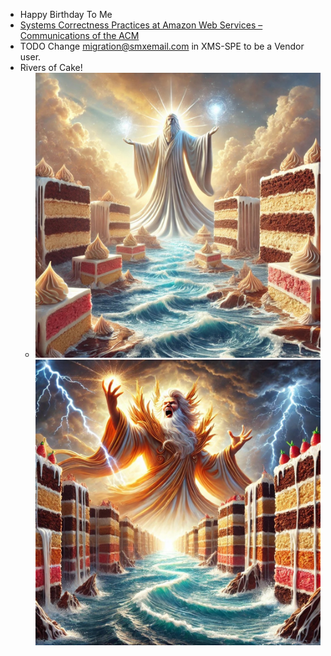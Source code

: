 - Happy Birthday To Me
- [Systems Correctness Practices at Amazon Web Services &#8211; Communications of the ACM](https://cacm.acm.org/practice/systems-correctness-practices-at-amazon-web-services/)
- TODO Change [migration@smxemail.com](mailto:migration@smxemail.com) in XMS-SPE to be a Vendor user.
- Rivers of Cake!
	- ![riversofcake1.jpg](../assets/riversofcake1_1748595780610_0.jpg) ![riversofcake2.jpg](../assets/riversofcake2_1748595784860_0.jpg)